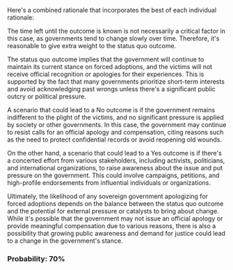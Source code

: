 Here's a combined rationale that incorporates the best of each individual rationale:

The time left until the outcome is known is not necessarily a critical factor in this case, as governments tend to change slowly over time. Therefore, it's reasonable to give extra weight to the status quo outcome.

The status quo outcome implies that the government will continue to maintain its current stance on forced adoptions, and the victims will not receive official recognition or apologies for their experiences. This is supported by the fact that many governments prioritize short-term interests and avoid acknowledging past wrongs unless there's a significant public outcry or political pressure.

A scenario that could lead to a No outcome is if the government remains indifferent to the plight of the victims, and no significant pressure is applied by society or other governments. In this case, the government may continue to resist calls for an official apology and compensation, citing reasons such as the need to protect confidential records or avoid reopening old wounds.

On the other hand, a scenario that could lead to a Yes outcome is if there's a concerted effort from various stakeholders, including activists, politicians, and international organizations, to raise awareness about the issue and put pressure on the government. This could involve campaigns, petitions, and high-profile endorsements from influential individuals or organizations.

Ultimately, the likelihood of any sovereign government apologizing for forced adoptions depends on the balance between the status quo outcome and the potential for external pressure or catalysts to bring about change. While it's possible that the government may not issue an official apology or provide meaningful compensation due to various reasons, there is also a possibility that growing public awareness and demand for justice could lead to a change in the government's stance.

### Probability: 70%
